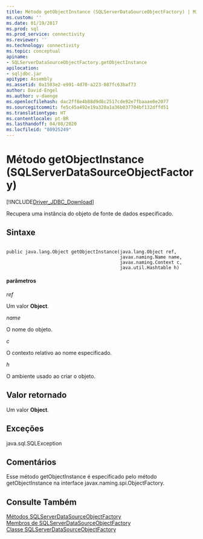 ```yaml
---
title: Método getObjectInstance (SQLServerDataSourceObjectFactory) | Microsoft Docs
ms.custom: ''
ms.date: 01/19/2017
ms.prod: sql
ms.prod_service: connectivity
ms.reviewer: ''
ms.technology: connectivity
ms.topic: conceptual
apiname:
- SQLServerDataSourceObjectFactory.getObjectInstance
apilocation:
- sqljdbc.jar
apitype: Assembly
ms.assetid: 0a1503e2-e991-4d70-a223-087fc63baf73
author: David-Engel
ms.author: v-daenge
ms.openlocfilehash: dac2ff8e4b88d9d8c2517cde92e7fbaaae0e2077
ms.sourcegitcommit: fe5c45a492e19a320a1a36b037704bf132dffd51
ms.translationtype: HT
ms.contentlocale: pt-BR
ms.lasthandoff: 04/08/2020
ms.locfileid: "80925249"
---
```

# <a name="getobjectinstance-method-sqlserverdatasourceobjectfactory"></a>Método getObjectInstance (SQLServerDataSourceObjectFactory)
[!INCLUDE[Driver_JDBC_Download](../../../includes/driver_jdbc_download.md)]

  Recupera uma instância do objeto de fonte de dados especificado.  
  
## <a name="syntax"></a>Sintaxe  
  
```  
  
public java.lang.Object getObjectInstance(java.lang.Object ref,  
                                          javax.naming.Name name,  
                                          javax.naming.Context c,  
                                          java.util.Hashtable h)  
```  
  
#### <a name="parameters"></a>parâmetros  
 *ref*  
  
 Um valor **Object**.  
  
 *name*  
  
 O nome do objeto.  
  
 *c*  
  
 O contexto relativo ao nome especificado.  
  
 *h*  
  
 O ambiente usado ao criar o objeto.  
  
## <a name="return-value"></a>Valor retornado  
 Um valor **Object**.  
  
## <a name="exceptions"></a>Exceções  
 java.sql.SQLException  
  
## <a name="remarks"></a>Comentários  
 Esse método getObjectInstance é especificado pelo método getObjectInstance na interface javax.naming.spi.ObjectFactory.  
  
## <a name="see-also"></a>Consulte Também  
 [Métodos SQLServerDataSourceObjectFactory](../../../connect/jdbc/reference/sqlserverdatasourceobjectfactory-methods.md)   
 [Membros de SQLServerDataSourceObjectFactory](../../../connect/jdbc/reference/sqlserverdatasourceobjectfactory-members.md)   
 [Classe SQLServerDataSourceObjectFactory](../../../connect/jdbc/reference/sqlserverdatasourceobjectfactory-class.md)  
  
  
